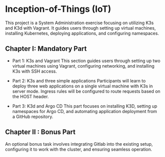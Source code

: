 # Inception-of-Things (IoT)
This project is a System Administration exercise focusing on utilizing K3s and K3d with Vagrant. It guides users through setting up virtual machines, installing Kubernetes, deploying applications, and configuring namespaces.

## Chapter I: Mandatory Part
  - Part 1: K3s and Vagrant
  This section guides users through setting up two virtual machines using Vagrant, configuring networking, and installing K3s with SSH access.

  - Part 2: K3s and three simple applications
  Participants will learn to deploy three web applications on a single virtual machine with K3s in server mode. Ingress rules will be configured to route requests based on the HOST header.

  - Part 3: K3d and Argo CD
  This part focuses on installing K3D, setting up namespaces for Argo CD, and automating application deployment from a GitHub repository.

## Chapter II : Bonus Part
An optional bonus task involves integrating Gitlab into the existing setup, configuring it to work with the cluster, and ensuring seamless operation.
